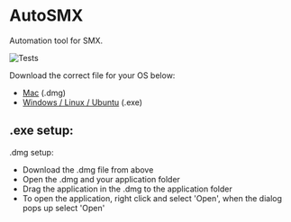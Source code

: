 # AutoSMX
Automation tool for SMX. 

![Tests](https://github.com/samirg1/ALTER-SMX-Tool/actions/workflows/tests.yml/badge.svg)

Download the correct file for your OS below:
- [Mac](https://github.com/samirg1/ALTER-SMX-Tool//releases/latest/download/AutoSMX.dmg) (.dmg)
- [Windows / Linux / Ubuntu](https://github.com/samirg1/ALTER-SMX-Tool//releases/latest/download/AutoSMX.zip) (.exe)

.exe setup:
- 

.dmg setup:
- Download the .dmg file from above
- Open the .dmg and your application folder
- Drag the application in the .dmg to the application folder
- To open the application, right click and select 'Open', when the dialog pops up select 'Open'

